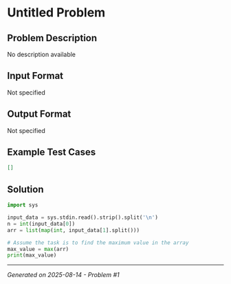 # Untitled Problem

## Problem Description
No description available

## Input Format
Not specified

## Output Format
Not specified

## Example Test Cases
```json
[]
```

## Solution
```python
import sys

input_data = sys.stdin.read().strip().split('\n')
n = int(input_data[0])
arr = list(map(int, input_data[1].split()))

# Assume the task is to find the maximum value in the array
max_value = max(arr)
print(max_value)
```

---
*Generated on 2025-08-14 - Problem #1*